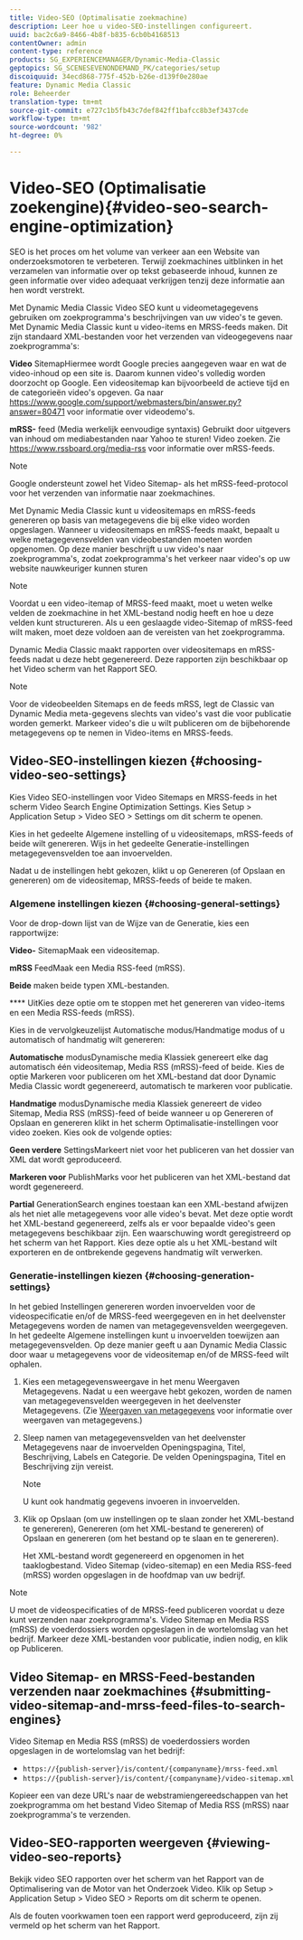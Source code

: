 ```yaml
---
title: Video-SEO (Optimalisatie zoekmachine)
description: Leer hoe u video-SEO-instellingen configureert.
uuid: bac2c6a9-8466-4b8f-b835-6cb0b4168513
contentOwner: admin
content-type: reference
products: SG_EXPERIENCEMANAGER/Dynamic-Media-Classic
geptopics: SG_SCENESEVENONDEMAND_PK/categories/setup
discoiquuid: 34ecd868-775f-452b-b26e-d139f0e280ae
feature: Dynamic Media Classic
role: Beheerder
translation-type: tm+mt
source-git-commit: e727c1b5fb43c7def842ff1bafcc8b3ef3437cde
workflow-type: tm+mt
source-wordcount: '982'
ht-degree: 0%

---
```



# Video-SEO (Optimalisatie zoekengine){#video-seo-search-engine-optimization}

SEO is het proces om het volume van verkeer aan een Website van onderzoeksmotoren te verbeteren. Terwijl zoekmachines uitblinken in het verzamelen van informatie over op tekst gebaseerde inhoud, kunnen ze geen informatie over video adequaat verkrijgen tenzij deze informatie aan hen wordt verstrekt.

Met Dynamic Media Classic Video SEO kunt u videometagegevens gebruiken om zoekprogramma&#39;s beschrijvingen van uw video&#39;s te geven. Met Dynamic Media Classic kunt u video-items en MRSS-feeds maken. Dit zijn standaard XML-bestanden voor het verzenden van videogegevens naar zoekprogramma&#39;s:

**Video** SitemapHiermee wordt Google precies aangegeven waar en wat de video-inhoud op een site is. Daarom kunnen video&#39;s volledig worden doorzocht op Google. Een videositemap kan bijvoorbeeld de actieve tijd en de categorieën video&#39;s opgeven. Ga naar https://www.google.com/support/webmasters/bin/answer.py?answer=80471 voor informatie over videodemo&#39;s.

**mRSS-** feed (Media werkelijk eenvoudige syntaxis) Gebruikt door uitgevers van inhoud om mediabestanden naar Yahoo te sturen! Video zoeken. Zie https://www.rssboard.org/media-rss voor informatie over mRSS-feeds.

>[!NOTE]
>
>Google ondersteunt zowel het Video Sitemap- als het mRSS-feed-protocol voor het verzenden van informatie naar zoekmachines.

Met Dynamic Media Classic kunt u videositemaps en mRSS-feeds genereren op basis van metagegevens die bij elke video worden opgeslagen. Wanneer u videositemaps en mRSS-feeds maakt, bepaalt u welke metagegevensvelden van videobestanden moeten worden opgenomen. Op deze manier beschrijft u uw video&#39;s naar zoekprogramma&#39;s, zodat zoekprogramma&#39;s het verkeer naar video&#39;s op uw website nauwkeuriger kunnen sturen

>[!NOTE]
>
>Voordat u een video-itemap of MRSS-feed maakt, moet u weten welke velden de zoekmachine in het XML-bestand nodig heeft en hoe u deze velden kunt structureren. Als u een geslaagde video-Sitemap of mRSS-feed wilt maken, moet deze voldoen aan de vereisten van het zoekprogramma.

Dynamic Media Classic maakt rapporten over videositemaps en mRSS-feeds nadat u deze hebt gegenereerd. Deze rapporten zijn beschikbaar op het Video scherm van het Rapport SEO.

>[!NOTE]
>
>Voor de videobeelden Sitemaps en de feeds mRSS, legt de Classic van Dynamic Media meta-gegevens slechts van video&#39;s vast die voor publicatie worden gemerkt. Markeer video&#39;s die u wilt publiceren om de bijbehorende metagegevens op te nemen in Video-items en MRSS-feeds.

## Video-SEO-instellingen kiezen {#choosing-video-seo-settings}

Kies Video SEO-instellingen voor Video Sitemaps en MRSS-feeds in het scherm Video Search Engine Optimization Settings. Kies Setup > Application Setup > Video SEO > Settings om dit scherm te openen.

Kies in het gedeelte Algemene instelling of u videositemaps, mRSS-feeds of beide wilt genereren. Wijs in het gedeelte Generatie-instellingen metagegevensvelden toe aan invoervelden.

Nadat u de instellingen hebt gekozen, klikt u op Genereren (of Opslaan en genereren) om de videositemap, MRSS-feeds of beide te maken.

### Algemene instellingen kiezen {#choosing-general-settings}

Voor de drop-down lijst van de Wijze van de Generatie, kies een rapportwijze:

**Video-** SitemapMaak een videositemap.

**mRSS** FeedMaak een Media RSS-feed (mRSS).

**Beide** maken beide typen XML-bestanden.

**** UitKies deze optie om te stoppen met het genereren van video-items en een Media RSS-feeds (mRSS).

Kies in de vervolgkeuzelijst Automatische modus/Handmatige modus of u automatisch of handmatig wilt genereren:

**Automatische** modusDynamische media Klassiek genereert elke dag automatisch één videositemap, Media RSS (mRSS)-feed of beide. Kies de optie Markeren voor publiceren om het XML-bestand dat door Dynamic Media Classic wordt gegenereerd, automatisch te markeren voor publicatie.

**Handmatige** modusDynamische media Klassiek genereert de video Sitemap, Media RSS (mRSS)-feed of beide wanneer u op Genereren of Opslaan en genereren klikt in het scherm Optimalisatie-instellingen voor video zoeken. Kies ook de volgende opties:

**Geen verdere** SettingsMarkeert niet voor het publiceren van het dossier van XML dat wordt geproduceerd.

**Markeren voor** PublishMarks voor het publiceren van het XML-bestand dat wordt gegenereerd.

**Partial** GenerationSearch engines toestaan kan een XML-bestand afwijzen als het niet alle metagegevens voor alle video&#39;s bevat. Met deze optie wordt het XML-bestand gegenereerd, zelfs als er voor bepaalde video&#39;s geen metagegevens beschikbaar zijn. Een waarschuwing wordt geregistreerd op het scherm van het Rapport. Kies deze optie als u het XML-bestand wilt exporteren en de ontbrekende gegevens handmatig wilt verwerken.

### Generatie-instellingen kiezen {#choosing-generation-settings}

In het gebied Instellingen genereren worden invoervelden voor de videospecificatie en/of de MRSS-feed weergegeven en in het deelvenster Metagegevens worden de namen van metagegevensvelden weergegeven. In het gedeelte Algemene instellingen kunt u invoervelden toewijzen aan metagegevensvelden. Op deze manier geeft u aan Dynamic Media Classic door waar u metagegevens voor de videositemap en/of de MRSS-feed wilt ophalen.

1. Kies een metagegevensweergave in het menu Weergaven Metagegevens. Nadat u een weergave hebt gekozen, worden de namen van metagegevensvelden weergegeven in het deelvenster Metagegevens. (Zie [Weergaven van metagegevens](application-setup.md#metadata_views) voor informatie over weergaven van metagegevens.)
1. Sleep namen van metagegevensvelden van het deelvenster Metagegevens naar de invoervelden Openingspagina, Titel, Beschrijving, Labels en Categorie. De velden Openingspagina, Titel en Beschrijving zijn vereist.

   >[!NOTE]
   >
   >U kunt ook handmatig gegevens invoeren in invoervelden.

1. Klik op Opslaan (om uw instellingen op te slaan zonder het XML-bestand te genereren), Genereren (om het XML-bestand te genereren) of Opslaan en genereren (om het bestand op te slaan en te genereren).

   Het XML-bestand wordt gegenereerd en opgenomen in het taaklogbestand. Video Sitemap (video-sitemap) en een Media RSS-feed (mRSS) worden opgeslagen in de hoofdmap van uw bedrijf.

>[!NOTE]
>
>U moet de videospecificaties of de MRSS-feed publiceren voordat u deze kunt verzenden naar zoekprogramma&#39;s. Video Sitemap en Media RSS (mRSS) de voederdossiers worden opgeslagen in de wortelomslag van het bedrijf. Markeer deze XML-bestanden voor publicatie, indien nodig, en klik op Publiceren.

## Video Sitemap- en MRSS-Feed-bestanden verzenden naar zoekmachines {#submitting-video-sitemap-and-mrss-feed-files-to-search-engines}

Video Sitemap en Media RSS (mRSS) de voederdossiers worden opgeslagen in de wortelomslag van het bedrijf:

* `https://{publish-server}/is/content/{companyname}/mrss-feed.xml`
* `https://{publish-server}/is/content/{companyname}/video-sitemap.xml`

Kopieer een van deze URL&#39;s naar de webstramiengereedschappen van het zoekprogramma om het bestand Video Sitemap of Media RSS (mRSS) naar zoekprogramma&#39;s te verzenden.

## Video-SEO-rapporten weergeven {#viewing-video-seo-reports}

Bekijk video SEO rapporten over het scherm van het Rapport van de Optimalisering van de Motor van het Onderzoek Video. Klik op Setup > Application Setup > Video SEO > Reports om dit scherm te openen.

Als de fouten voorkwamen toen een rapport werd geproduceerd, zijn zij vermeld op het scherm van het Rapport.
